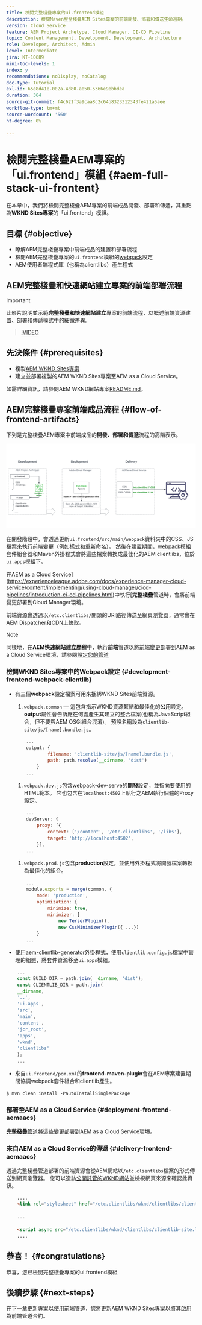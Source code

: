 ```yaml
---
title: 檢閱完整棧疊專案的ui.frontend模組
description: 檢閱Maven型全棧疊AEM Sites專案的前端開發、部署和傳送生命週期。
version: Cloud Service
feature: AEM Project Archetype, Cloud Manager, CI-CD Pipeline
topic: Content Management, Development, Development, Architecture
role: Developer, Architect, Admin
level: Intermediate
jira: KT-10689
mini-toc-levels: 1
index: y
recommendations: noDisplay, noCatalog
doc-type: Tutorial
exl-id: 65e8d41e-002a-4d80-a050-5366e9ebbdea
duration: 364
source-git-commit: f4c621f3a9caa8c2c64b8323312343fe421a5aee
workflow-type: tm+mt
source-wordcount: '560'
ht-degree: 0%

---
```


# 檢閱完整棧疊AEM專案的「ui.frontend」模組 {#aem-full-stack-ui-frontent}

在本章中，我們將檢閱完整棧疊AEM專案的前端成品開發、部署和傳遞，其重點為&#x200B;__WKND Sites專案__&#x200B;的「ui.frontend」模組。


## 目標 {#objective}

* 瞭解AEM完整棧疊專案中前端成品的建置和部署流程
* 檢閱AEM完整棧疊專案的`ui.frontend`模組的[webpack](https://webpack.js.org/)設定
* AEM使用者端程式庫（也稱為clientlibs）產生程式

## AEM完整棧疊和快速網站建立專案的前端部署流程

>[!IMPORTANT]
>
>此影片說明並示範&#x200B;**完整棧疊和快速網站建立**&#x200B;專案的前端流程，以概述前端資源建置、部署和傳遞模式中的細微差異。

>[!VIDEO](https://video.tv.adobe.com/v/3409344?quality=12&learn=on)

## 先決條件 {#prerequisites}


* 複製[AEM WKND Sites專案](https://github.com/adobe/aem-guides-wknd)
* 建立並部署複製的AEM WKND Sites專案至AEM as a Cloud Service。

如需詳細資訊，請參閱AEM WKND網站專案[README.md](https://github.com/adobe/aem-guides-wknd/blob/main/README.md)。

## AEM完整棧疊專案前端成品流程 {#flow-of-frontend-artifacts}

下列是完整棧疊AEM專案中前端成品的&#x200B;__開發、部署和傳遞__&#x200B;流程的高階表示。

![開發、部署及傳遞前端成品](assets/Dev-Deploy-Delivery-AEM-Project.png)


在開發階段中，會透過更新`ui.frontend/src/main/webpack`資料夾中的CSS、JS檔案來執行前端變更（例如樣式和重新命名）。 然後在建置期間，[webpack](https://webpack.js.org/)模組套件組合器和Maven外掛程式會將這些檔案轉換成最佳化的AEM clientlibs，位於`ui.apps`模組下。

在AEM as a Cloud Service](https://experienceleague.adobe.com/docs/experience-manager-cloud-service/content/implementing/using-cloud-manager/cicd-pipelines/introduction-ci-cd-pipelines.html)中執行&#x200B;[__完整棧疊__&#x200B;管道時，會將前端變更部署到Cloud Manager環境。

前端資源會透過以`/etc.clientlibs/`開頭的URI路徑傳送至網頁瀏覽器，通常會在AEM Dispatcher和CDN上快取。


>[!NOTE]
>
> 同樣地，在&#x200B;__AEM快速網站建立歷程__&#x200B;中，執行&#x200B;__前端__&#x200B;管道以將[前端變更](https://experienceleague.adobe.com/docs/experience-manager-cloud-service/content/sites/administering/site-creation/quick-site/customize-theme.html)部署到AEM as a Cloud Service環境，請參閱[設定您的管道](https://experienceleague.adobe.com/docs/experience-manager-cloud-service/content/sites/administering/site-creation/quick-site/pipeline-setup.html)

### 檢閱WKND Sites專案中的Webpack設定 {#development-frontend-webpack-clientlib}

* 有三個&#x200B;__webpack__&#x200B;設定檔案可用來捆綁WKND Sites前端資源。

   1. `webpack.common` — 這包含指示WKND資源繫結和最佳化的&#x200B;__公用__&#x200B;設定。 __output__&#x200B;屬性會告訴應在何處產生其建立的整合檔案(也稱為JavaScript組合，但不要與AEM OSGi組合混淆)。 預設名稱設為`clientlib-site/js/[name].bundle.js`。

  ```javascript
      ...
      output: {
              filename: 'clientlib-site/js/[name].bundle.js',
              path: path.resolve(__dirname, 'dist')
          }
      ...    
  ```

   1. `webpack.dev.js`包含webpack-dev-serve的&#x200B;__開發__&#x200B;設定，並指向要使用的HTML範本。 它也包含在`localhost:4502`上執行之AEM執行個體的Proxy設定。

  ```javascript
      ...
      devServer: {
          proxy: [{
              context: ['/content', '/etc.clientlibs', '/libs'],
              target: 'http://localhost:4502',
          }],
      ...    
  ```

   1. `webpack.prod.js`包含&#x200B;__production__&#x200B;設定，並使用外掛程式將開發檔案轉換為最佳化的組合。

  ```javascript
      ...
      module.exports = merge(common, {
          mode: 'production',
          optimization: {
              minimize: true,
              minimizer: [
                  new TerserPlugin(),
                  new CssMinimizerPlugin({ ...})
          }
      ...    
  ```


* 使用[aem-clientlib-generator](https://www.npmjs.com/package/aem-clientlib-generator)外掛程式，使用`clientlib.config.js`檔案中管理的組態，將套件資源移至`ui.apps`模組。

```javascript
    ...
    const BUILD_DIR = path.join(__dirname, 'dist');
    const CLIENTLIB_DIR = path.join(
    __dirname,
    '..',
    'ui.apps',
    'src',
    'main',
    'content',
    'jcr_root',
    'apps',
    'wknd',
    'clientlibs'
    );
    ...
```

* 來自`ui.frontend/pom.xml`的&#x200B;__frontend-maven-plugin__&#x200B;會在AEM專案建置期間協調webpack套件組合和clientlib產生。

`$ mvn clean install -PautoInstallSinglePackage`

### 部署至AEM as a Cloud Service {#deployment-frontend-aemaacs}

[__完整棧疊__&#x200B;管道](https://experienceleague.adobe.com/docs/experience-manager-cloud-service/content/implementing/using-cloud-manager/cicd-pipelines/introduction-ci-cd-pipelines.html?#full-stack-pipeline)將這些變更部署到AEM as a Cloud Service環境。


### 來自AEM as a Cloud Service的傳遞 {#delivery-frontend-aemaacs}

透過完整棧疊管道部署的前端資源會從AEM網站以`/etc.clientlibs`檔案的形式傳送到網頁瀏覽器。 您可以造訪[公開託管的WKND網站](https://wknd.site/content/wknd/us/en.html)並檢視網頁來源來確認此資訊。

```html
    ....
    <link rel="stylesheet" href="/etc.clientlibs/wknd/clientlibs/clientlib-site.lc-181cd4102f7f49aa30eea548a7715c31-lc.min.css" type="text/css">

    ...

    <script async src="/etc.clientlibs/wknd/clientlibs/clientlib-site.lc-d4e7c03fe5c6a405a23b3ca1cc3dcd3d-lc.min.js"></script>
    ....
```

## 恭喜！ {#congratulations}

恭喜，您已檢閱完整棧疊專案的ui.frontend模組

## 後續步驟 {#next-steps}

在下一章[更新專案以使用前端管道](update-project.md)，您將更新AEM WKND Sites專案以將其啟用為前端管道合約。
